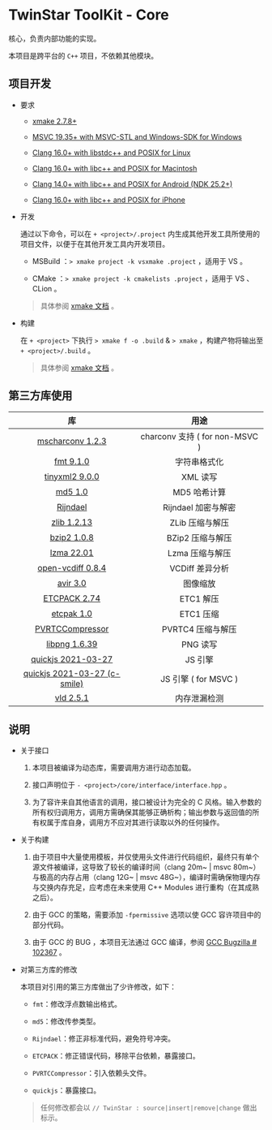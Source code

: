 # TwinStar ToolKit - Core

核心，负责内部功能的实现。

本项目是跨平台的 `C++` 项目，不依赖其他模块。

## 项目开发

* 要求
	
	* [xmake 2.7.8+](https://xmake.io/#/)
	
	* [MSVC 19.35+ with MSVC-STL and Windows-SDK for Windows](https://visualstudio.microsoft.com/downloads/)
	
	* [Clang 16.0+ with libstdc++ and POSIX for Linux](https://llvm.org/)
	
	* [Clang 16.0+ with libc++ and POSIX for Macintosh](https://llvm.org/)
	
	* [Clang 14.0+ with libc++ and POSIX for Android (NDK 25.2+)](https://developer.android.com/ndk/downloads)
	
	* [Clang 16.0+ with libc++ and POSIX for iPhone](https://llvm.org/)

* 开发
	
	通过以下命令，可以在 `+ <project>/.project` 内生成其他开发工具所使用的项目文件，以便于在其他开发工具内开发项目。
	
	* MSBuild ：`> xmake project -k vsxmake .project` ，适用于 VS 。
	
	* CMake ：`> xmake project -k cmakelists .project` ，适用于 VS 、CLion 。
	
	> 具体参阅 [xmake 文档](https://xmake.io/#/plugin/builtin_plugins?id=generate-ide-project-files) 。

* 构建
	
	在 `+ <project>` 下执行 `> xmake f -o .build` & `> xmake` ，构建产物将输出至 `+ <project>/.build` 。
	
	> 具体参阅 [xmake 文档](https://xmake.io/#/) 。

## 第三方库使用

| 库                                                                       | 用途                           |
|:------------------------------------------------------------------------:|:------------------------------:|
| [mscharconv 1.2.3](https://github.com/iboB/mscharconv)                   | charconv 支持 ( for non-MSVC ) |
| [fmt 9.1.0](https://github.com/fmtlib/fmt)                               | 字符串格式化                   |
| [tinyxml2 9.0.0](https://github.com/leethomason/tinyxml2)                | XML 读写                       |
| [md5 1.0](https://github.com/JieweiWei/md5)                              | MD5 哈希计算                   |
| [Rijndael](#)                                                            | Rijndael 加密与解密            |
| [zlib 1.2.13](https://github.com/madler/zlib)                            | ZLib 压缩与解压                |
| [bzip2 1.0.8](https://sourceware.org/bzip2/)                             | BZip2 压缩与解压               |
| [lzma 22.01](https://www.7-zip.org/sdk.html)                             | Lzma 压缩与解压                |
| [open-vcdiff 0.8.4](https://github.com/google/open-vcdiff)               | VCDiff 差异分析                |
| [avir 3.0](https://github.com/avaneev/avir)                              | 图像缩放                       |
| [ETCPACK 2.74](https://github.com/Ericsson/ETCPACK)                      | ETC1 解压                      |
| [etcpak 1.0](https://github.com/wolfpld/etcpak)                          | ETC1 压缩                      |
| [PVRTCCompressor](https://github.com/brenwill/PVRTCCompressor)           | PVRTC4 压缩与解压              |
| [libpng 1.6.39](http://www.libpng.org/pub/png/libpng.html)               | PNG 读写                       |
| [quickjs 2021-03-27](https://github.com/bellard/quickjs)                 | JS 引擎                        |
| [quickjs 2021-03-27 (c-smile)](https://github.com/c-smile/quickjspp)     | JS 引擎 ( for MSVC )           |
| [vld 2.5.1](https://github.com/KindDragon/vld)                           | 内存泄漏检测                   |

## 说明

* 关于接口
	
	1. 本项目被编译为动态库，需要调用方进行动态加载。
	
	2. 接口声明位于 `- <project>/core/interface/interface.hpp` 。
	
	3. 为了容许来自其他语言的调用，接口被设计为完全的 C 风格。输入参数的所有权归调用方，调用方需确保其能够正确析构；输出参数与返回值的所有权属于库自身，调用方不应对其进行读取以外的任何操作。

* 关于构建
	
	1. 由于项目中大量使用模板，并仅使用头文件进行代码组织，最终只有单个源文件被编译，这导致了较长的编译时间（clang 20m~ | msvc 80m~）与极高的内存占用（clang 12G~ | msvc 48G~），编译时需确保物理内存与交换内存充足，应考虑在未来使用 C++ Modules 进行重构（在其成熟之后）。
	
	2. 由于 GCC 的策略，需要添加 `-fpermissive` 选项以使 GCC 容许项目中的部分代码。
	
	3. 由于 GCC 的 BUG ，本项目无法通过 GCC 编译，参阅 [GCC Bugzilla # 102367](https://gcc.gnu.org/bugzilla/show_bug.cgi?id=102367) 。

* 对第三方库的修改
	
	本项目对引用的第三方库做出了少许修改，如下：
	
	* `fmt`：修改浮点数输出格式。
	
	* `md5`：修改传参类型。
	
	* `Rijndael`：修正非标准代码，避免符号冲突。
	
	* `ETCPACK`：修正错误代码，移除平台依赖，暴露接口。
	
	* `PVRTCCompressor`：引入依赖头文件。
	
	* `quickjs`：暴露接口。
	
	> 任何修改都会以 `// TwinStar : source|insert|remove|change` 做出标示。

